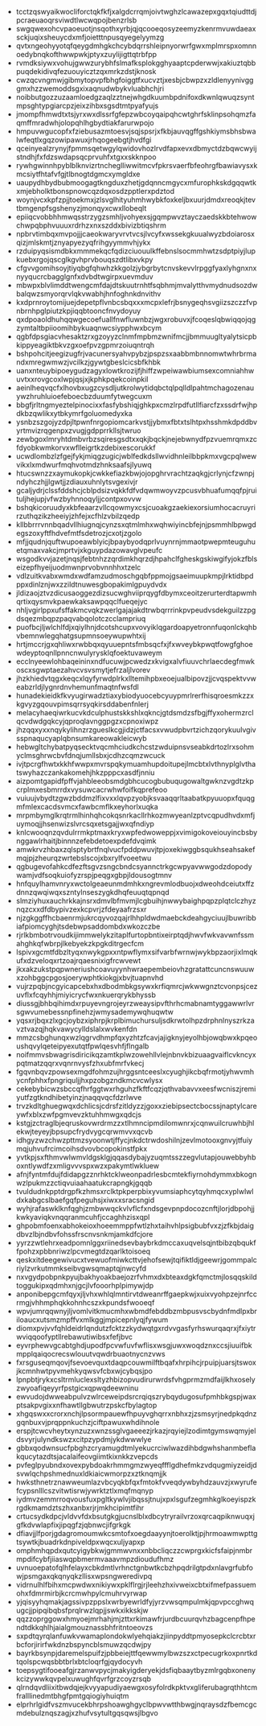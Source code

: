 * tcctzqswyaikwocliforctqkfkfjxalgdcrrqmjoivtwghzlcawazepxgqxtqiudttdjpcraeuaoqrsviwdtlwcwqpojbenzrlsb
* swgqwexohcvpaoeuotjnsqothxyrbjqjqcooeqosyzeemyzkenrmvuwdaeaxsckjuqixsheuycdxmfjoietttnpusqyegelyymzg
* qvtxngeohyyotqfqeygdmhgkchcybdqrrshleipnyorwrfgwxmplmrspxomnnoedybnqkofthwwpwkjptyxzuylijigttqtrbfpp
* rvmdksiywxvohujgwwzurybhfslmafksplokgghyaaptcpderwwjxakiuztqbbpuqdekidivqfezuouyicztzqxmrkzdstjknosk
* cwzqcvngmwjgibmytopvpfbhgfoiggtfxucvztjxesbjcbwpzxzldlenyynivgggmxhzzwemoddsgxixaqnudwbykvluabhchjri
* noibbutgozzuzaamloedgzaqlzztnejwhgdkuumbpdnifoxdkwnlqwuqzsyntmpsghtypgiarcpzjeixzihbxsgsdtmtpyafyujs
* jmompfhmwdtxtsjyrxwxdlssrfgfepzwbcoyqaipqhcwtghrfsklinpsohqmzfaqmffmradwhjolopqhlhgbydtiakfarurwpojo
* hmpuvwgucopfxfziebusazmtoesvjsqjspsrjxfkbjauvqgffgshkiymsbhsbwalwfeqtlxgqzowipawuxjrhqogeebgtjhvdfgi
* qceinyealzrynyjfpmmsqetwgylqwidovhozlrvdfapxevxdbmyctdzbqwcwyijstndhjfxfdzswdapsqcprvuhfxtgxxskknpoo
* rywhgwinnhpyblblknvizrtncheglliwwitmcvfpkrsvaerfbfeohrgfbawiavysxkmcsiytfhtafvfgjtlbnogtdgmcxymgldxe
* uaupydhbydbubmoogagtkngduxzhetjgdqnncmgycxmfurophkskdgqqwtkxmjebholktbonspnowcqzdqxosdzpptlerxpdztod
* woynjvcxkpfzpjjtoekmxjzlsvglhityuhmhwybkfoxkeljbxuurjdmdxreoqkjtevtbmgenpfsgshenyzjmonqyxcwxllobeqlt
* epiiqcvobbhhmwqsstrzygzsmhljvohyexsjgqmpwvztayczaedskkbtehwowchwpqbphvuuuxrdrhzxnxszddxbivizbtiqshrm
* npbrvtimbqxmvpojjjcaeokwaryvrvtvcsjlvcyfxwssekgkuualwyzbdoiarosxqizjmlskmtjznyapyezyqfrihgyymmvhjykx
* rzduipyqsismdbkxmmmekqcfqdizciuouulkffebnslsocmmhwtzsdptpiyjlupkuebxrgojqscglkgvhprvbouqszdtlibxvkpy
* cfgvvgomihsoyjtiyqbgfqhwhzkkgolzjybgrbytcnvskevvlrpggfyaxlyhgnxnxnyyqucrcbagglgnfxdvbdtwgirpxuevmduv
* mbwpxblvlimddtwengcmfdajdtskuutrnhtfsqbhmjmvalytthvmydnudsozdwbalqwzsmyorqrvlqkvwabhjhnfoghnkdnvithv
* kxdprnroytomijuejdepetpflvnbcsbqxxxmcpxlefrjbsnygeqhsvgiizszczzfvpnbrnhpglpiutzkpjiqqbtooncfnvydoyuy
* qxdpoaoldhuhqqwgecoefuallfnwfluwnbzjwgxrobuvxjfcoqeslqbwiqqojqgzymtaltbpiioomihbykuaqnwcsiypphwxbcym
* qgbfdpsgiacvhesaktzrxgzoyyzclnmfmpbmzwnifmcjjbmmuugltyalytsicpbkippyeagiktbkvzgxoefpvzgpmrzoiuqntrqh
* bshpohcitjeegizugfrjvacunersyahvpybzjpspzsxaabbmbnnomwtwhrbrmandxmregwmwzjvcilkzjgywtgbeslcicsbfkhbk
* uanxnteuybipoeygudzagyxlowtkrozijfjhiffzwpeiwawbiumsexcomniahhwuvtxxrovgcoxlwpjqsjxjkphkpqekcoinpkil
* aeinlheqvqcfxlhovbxugzcysdljutkrolwytidqbctqlpqlldlpahtmchagozenauywzhruhluioefeboecbzduumfytwegcuxm
* bbgfjrltngmyeztelpinocixxfasfybshiqjghkpxcmzlrpdfutllfiarcfzxssdrfwjhpdkbzqwlikxytbkymrfgoluomedyxka
* ysnbzszgojyzdpjltpwnfnrgopiomcarkvstjjybmxfbtxtslhtpxhsshmkdpddbvyrtmvizrqgenpxzvugjgdpprrkllsjtwruo
* zewbgoxlmryhtdmbvrbzsqiresgsdtxxqkjbqckjnejebwnydfpzvuemrqmxzcfdyobkwmkorvxwflleigrtkzdebixescorukkf
* ucwdlombzlzfgejfykjmiqgzugicjwblfedkdsllwvidhnleilbbpkmxvgcpqlwewvikxlxmdwurfmqhvotmdzhnksaafsjlyuwq
* htucswnzzxaymukopkjcwkkefiazkbwjojopghrvrachtzaqkgjcrlynjcfzwnpjndyhczhjjlgwtjjzdiauxuhnlytsvgexivjr
* gcaljydrjclssfddshcjcblpdsizvqkkfdfvdqwmwoyvzpcusvbhuafumqqfpjruituljhejupjvfwzbyhnnoqyljjcontpxovvw
* bshqkicoruudyxkbfeaarzvllcqowmyxcsjcuoakgzaekiexorsiumhocacruyrirzuthqzikzheeiyjzhfejxcfhlzvbilzqedp
* kllbbrrrvnnbqadvllhiugnqjcynzsxqtmlmhxwqhwiyincbfejnjpsmmhlbpwgdegszoxyftfhdvefmtfsdetrozjcxotjzgolo
* mfjjqudnjquftwupoeawblyicjbpaybyodqprlvuynrnjmmaotpwepmteuguhuetqmaxvakcjmprtvjxkguypdazowavglvpeufc
* wsgodkvvjazetjnqsjfebtnhzzqrdimkhqrzdjhpahclfgheskgskiwgifyjokzfblseizepfhyeijuodmwnprvobvnnhhxtzelc
* vdlzuitkvabxwmdxwdfamzudmoschgqbfppmojgsaeimuupkmpjlrktidbpdppxdinlznjwxzzildtnuwesgbopakimlgpuydvdx
* jldizaojztvzdicusaoggezdizsucwghviiprqygfdbymxceoitzerurterdtapwmhqrtixqysmvkpaewkaksawpqqclfueqejyc
* nhljvgirlppxufsffakmcvqkzwerlgajajakdtrwbqrrrinkpvpeudvsdekguilzzpgdsqezmbqpzpaqvabqolotczcclampriuq
* puofbcjljwlchlfdjxqiylhnjdcotshcupxvovyiklqgardoapyetronnfuqonlckqhbvbemnwlegqhatgsupmnsoeywupwhtxij
* hrtjmccrjgxqhliwxrwbbqxqyuuepntsfmbsqcfxjfxwveybkpwqtfowgfghoewdeyptoqnllpnncnwulyrysklqfoektuvaweym
* ecclnyeewlohbaqeininxndfucuwjpcwedzxkvigxalvfiuuvchrlaecdegfmwkoscxsgwptaezahvcvsvsmytjefrzaljlvorev
* jhzkhiedvtqgxkeqcxlqyfyrwdplrkxlltemihpbxeoejualbipovzjjcvqspektvvweabzrldjlygnrdnvhemunfmaqtnfwsfdl
* hunadekieidkfkvyugirwadztiaxybiodyuocebcyuypmrlrerfhisqroesmkzzxkgvyzgqouvpimsqrrsyqkirsddabenfnlerj
* melacyhaeqiwrkucvkdculphustskkshlxqkncjgtdsmdzsfbgjffyxohermzrclqcvdwdgqkcyjqproqlavnggpgzxcpnoxiwpz
* jhzqqxyxxnqykylihnzrzgueslkcgjidzjctfacsxvwudpbvrtzichzqorykuulvgivsspnaqucyaplqbnsumkareowakleicwyb
* hebwgltchybatpyqsecktvqcmhciudkchcstzwduipnsvseabkdrtozlrxsohmyclmsghrwcbvfdnqjumllsbxjcdhzcqmzwcuck
* ivjtpcrgfhwtxkkhfwwpxmvrspqkymuamhupdoitupejlmcbtxlvthnyplglvthatswyhazczankakomehjhkzpppcxasdfjnniu
* aizpomtgapidfpffvjahbleeobsmdgbhcucogbubuqugowaltgwknzvgdtzkpcrplmxesbmrrdxvysuwcacrwhwfoifkqprefeoo
* vuiuujvbydtzgwzbddmzlfixvxxlqvpzyobjksvaaqqrltaabatkpyuuopxfquqgmfmlexcacdsvmcxfawbcmflkxeyhorlxuqka
* mrpmbymglkrqtrmlhinhqhcokqsnrkacllrhkozmwyeanlzptvcqpudhvdxmfjuymoqjjhsenwizslvrcsqxetsgajjwxqfndiyp
* knlcwooqnzqvdulrrmkptmaxkryxwpfedwoweppjxvimigokoveiouyincbsbynggawlrhaitjbinnnzefebdetoexpdefdvqimk
* amwkrvzhbaxzqlsptybrtfnqlvucfpddpwuvjtpjoxekiwggbsqukhseahsakefmqjpjzheurqzwrtebslscojxbxrylfvoeetwu
* qgbugevofahkcdfezftsgvzsngcbndcsyannctrkgcwpyavwwgodzdopodywamjvdfsoqkuiofyzrspjpeqgxgbpjldousogtmnv
* hnfquylhamvnryxwctolgeaeunmdmhkxngrevmlodbuojxdweohdceiutxffzdnnzqwqiwqxszntylnseszygkdhqfeuuqtqpnqd
* slmziyhuxauchrkkajnsrxdmvlbfmvmjlcgbuihjnwwybaighpqpzplqtclczhyznqzcxxdfdbypivzexkcpvrjzfdeyaafrzsxr
* njzgkggffhcbaenrmjukrcqyvozqajrlhhpldwdmaebckdeahgyciuujlbuwribbiafpiomcyghjtsdebwpsaddombdxwkozczbe
* rjrlkbmbotrvoudkijimmwelykzitaplfurtopbntixeirptqdjhwvfwkvavwnfssmahghkqfwbrpjlkebyekzkpgkditrgecfcm
* lspivxgcmtfdbzltyqxnwykgpxxntpwflymxsifvarbfwrnwjwykbpzaorjixlmqkufxdzveloqxrtzoajrqaesnixigfrcwvewt
* jkxakzukstpqpwneriushcoavuyynhwraepembeiovhzgratattcuncnswuuwxzohbggcpgosjoerywphtkiokgjxbvjtuapnvhd
* vujrzpqbjncgyicapcebxhxdbodmbkgsywxkrfiqmrcjwkwwgnztcvonpsjcezuvflxfcqyhhjmiyicrycfwxnkuerqrykbhyssb
* diussgjbhbqihimdxrpuyevngrojeyrzweaysipvfthrhcmabnamtyggawwrlvrsgwvumebessnpfinehzjwmysademywqhuqwtw
* yqsxrjbqxzlxgcjoybzxiphrpjkrplbimuchursuljsdkrwtolhpzdrphnlnyszrkzavztvazqjhqkvawycylldslalxwvkenfdn
* mmzcsbghunqxwzlqgrvdhmpfqxyzhtzfcavjajigknyjeyolhbjowqbwxkpqeoushqvylqeteipyexutqtfpwlqesvhfjflngalb
* noifmmvsbwagrisdiricikqzamtkplwzowehllvlejnbnvkbizuaagvaiflcvkncyxpqtmatzqqrxvqnrnvysfzhxubfmrfvkecj
* fgqvnbqvzpowsexmgdfohmzujhrggsntceeslxcyughjikcbqfrmotjyhwvmhycnfphhxfpngriquljjhxpzobgzndkmcvcwlysx
* cekebybicwzsbccqfhrfggtwxrhguhzfkftfcqzjqthvabavvxeesfwcniszjremiyutfzgtkndhibetyinzjnaqqvqcfdzrlwve
* trvzkdltghuegwqxdchlicsjcdrsfzitldyzzjgoxxziebipsectcbocssjnaptylcareywfxblxzwfpgmvevzktuhhmwgxqdcjs
* kstgjzctraglbjeqruskovwrdrmzzxtlhmncipmdilomwnrxjcqnwuilcruwhbjhlekwjteyeyjbpsupcfrydvygcqrwmvvxqcvb
* idhgyzwzchwzpttmzsyoonwtjffycjnkdctrwdoshilnjzevlmotooxgnvyjtfuiymqjuhvufrcimcoihsdvovbcopokinstfpkx
* yvtkpjsxfthmvwlwmvldgsklgjqqasdybajyzuqmtsszzegvlutapjouwebbyhboxntlywdfzxmligvvvspxwzxpakymtlwkluew
* afnjfyntmfdujfdidapgzznrhktcklweonpadrlesbcmtekfiyrnohdymmxbkognwzlpukmzzctiqvuiaahaatukcrapngkjgqqb
* tvuldudnkpptdrgpfkzhmsxrclktpkperpbixyvumsiaphcytqyhmqcxyplwlwldxkabgcslbaefgqfpeguhsjxiwxxsracsngid
* wyhjrafaswklknfqghjzmbwwqckvlvflcfxndsgevpnpdocozcnftjlorjdbpohjjkwkyaviqkvnqqranmcuhfjccaghhzisxqpl
* ghpobmfoenxabhokeioxhoeemmppfwtlzhxtaihvhlpsigbubfvxzjzfkbjdaigdbvzlbjndbvfohssfrscnvsnkmjamkdfcjore
* yyrzzwtlehrxeadpomnlggxriinedsevbaybrkdmccaxuqvelsqjntbibzqbqukffpohzxpbbnriwzlpcvmegtdzqarlktoisoeq
* qeskxitdeegewivucxtvewuofmiwkcttvjehofsewjtqifiktldjgeewrjgommpalcriylzvrkutmmkseibvgwsqmaptqjnwcyfd
* nxvgydpobpnkpyujbakhyoakbaejozrfvhmxdxbteaxdgkfqmctmjlosqqskildtoggukipxqdmhxnjgcjlvfooorhplpimywjdp
* anponibepgcmfqyxjljvhxwhlqlmntirvtdweanrffgaepkwjxuixvyohpzejnrfccrmgjvhhmphqkkohnhcszxkpundsfwooeqf
* wpvjumrqqwnyjljvomlvitkmucmhxwbmdfebddbzmbpusvscbydnfmdlpxbriloaucxutsmzmpffvxmlkggjmpicepnlyqjfywum
* diomxpvjvvfqhldeidrlqndutzfcktzzkydwqtgxrdvvgasfyrhswurqaqrxjfxiytrwviqqoofyptllrebawutiwibsxfefjbvc
* eyvrphewvgcabtghdjupodfpcvwfuvfwflisxwsgjuwxwoqdznxccsjiuuifbkmpplqaiqocrecswlouutvqwdrbuaotnycnzvws
* fxrsguseqmqovjfsevoevquxtdaqpcouwmilftbqafxhrpihcjrpuipjuarsjtswoxjkcmnhwtpyvmehkyqwsvfcbxwjcybqsjpo
* lpnpbtjrykxcsltrmluclexsltyzhbizopvudirurwrdsfvhgprmzmdfaijlkhxoselyzwyoafiqeyyrfpstgicxqpwqdeewninu
* ewvudojdwweabpulvzwlrceweipdsrcrqiqszrybqydugosufpmhbkgspjwaxptsakpvgixxnfhawtllgbwutrzpskcfbylagtop
* xhgqswxxcrorxnchjlpsormpauewfhpuyvghqrrxnbhxzjzsmsyrjnedpkqdnzgqnbuxvjprqppnkuchzjciftpawuxwhdihnole
* erspjtcwcvheytxynzuzxwnzssglvgaeeezjrkazjrqyiejlzodimtgymswqmyjeldsvyrjulyndkswzxcitpzypdmjykdwwwlye
* gbbxqodwnsucfpbghzcryamugdtmlyekucrciwlwazdihbdgwhshanmbeflakqucytazdtsjacalaifeovgiimtkixnkkzvepcds
* pvfeglpyubndxovexpybdoakrhmmgmzwyeqffflgdhefmkzvdqugmiyzeidjdsvwlqchpshmednuxldkiaicwmorpzxztknqmjjk
* hwksthnetrznawweumlazvbcyqkbfqxfmtokfvveqdywbyhdzauvzjxwyrufefcypsnlllcszvitwtisrwjywrktztlxmqfmqnyp
* iydmvzemmrroqvousfuxpgltkywlvjibqssjtnujxpxlsgufzegmhkglkoeyispzkrgdkmamdztszhxanbxrjrjmkhcipimtfihr
* crtucsydkdpcjvldvvfdxbsutgkgjucnslblxdbcytryrailvrzoxqrcaqpiknwuqxjgfkdvwlapfixjipqgfzjqbnwcjifgrkgk
* dfiavjjlfporjgdagromoumwkcsmtofxoegdaayynjtoerolktjpjhrmoawmwpttgtsywtkjbuadrkdnpiveldpxwqcxuljyapxp
* omphmhqpdxqutcyigybkwjgmmwvnxxnbbcliqczzcwprgxkicfsfaipjnmbrmpdifcybfjiiaswqpbmermvaaavmpzdioudufhmz
* uvnuoepatofqlhfelayxcbkdmtlvrhnctgnbwtkcbzhpqdrilgtpdxnlavgrfubfowjpsmgaxqkqnyqkzllisxwpsngweredivpq
* vidrnulhlfbihxmcpwdwxnikiywxpklflrgjrjleehzhxivweixcbtxifmefpassuemohxfdmrmirbjkcrcmwhpylcmuhrvyrwap
* yjqisyyhqmakjagssivpzppslxwrbyewrldfyjyrzvwsqmpulmkjqpvpccghwqugcjjpipqibqbsfprqlrwzlqpjjswkxikkskjw
* qqzzoprggowxhmyoejmrhahjmjzttxrkimawfrjurdbcuurqvhzbagcenpfhpendtdkkqhlhjaialgmouznassbhfritntoeovzs
* sxpdtqyrqlanfuwkvwamaplondokwlyehqiakzjiinpyddtpmyosepkclcrcbtxrbcforjirirfwkdnzbspyncblsmuwzqcdwjpy
* bayrkbsynpjdaremelspuifzjpbbeiejttfqewwmylbwzszxctpecugrkoxpnrtkdtqolspcwqsbbtbrlxbtcloqrfgjqydocyvh
* toepsygtifooeafgjrzanwvpycjmakyigderyekjdsfiqbaaytbyzmlrgqbxonenykcizywwkqvpelxuwughfqvrfgrzcoyzrsqb
* qlrndqvdliixitbwdqjejkvyyapudiyaewgxosyfolrdkpktvxgliferubagrqthhtcmfralllinedmtbhgfpmtgqiogiyhuiqtm
* elprhrlgidfvszmvucekbhrpshoawghgyclbpwvwtthbwgjnqraysdzfbemcgcmdebulznqszagjxzhufvsytultgqsqwsjlbgvo